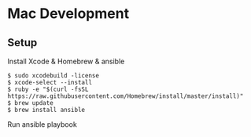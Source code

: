 # Mac Development

## Setup

Install Xcode & Homebrew & ansible

```shell
$ sudo xcodebuild -license
$ xcode-select --install
$ ruby -e "$(curl -fsSL https://raw.githubusercontent.com/Homebrew/install/master/install)"
$ brew update
$ brew install ansible
```

Run ansible playbook
